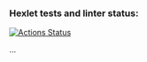 ### Hexlet tests and linter status:
[![Actions Status](https://github.com/Anastasiya-Moreva/frontend-project-lvl1/workflows/hexlet-check/badge.svg)](https://github.com/Anastasiya-Moreva/frontend-project-lvl1/actions)

...